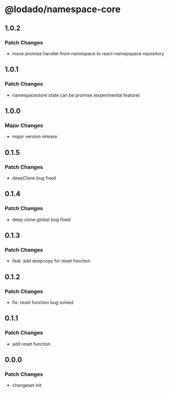 # @lodado/namespace-core

## 1.0.2

### Patch Changes

- move promise handler from namespace to react-namepspace repository

## 1.0.1

### Patch Changes

- namespacestore state can be promise (experimental feature)

## 1.0.0

### Major Changes

- major version release

## 0.1.5

### Patch Changes

- deepClone bug fixed

## 0.1.4

### Patch Changes

- deep clone global bug fixed

## 0.1.3

### Patch Changes

- feat: add deepcopy for reset function

## 0.1.2

### Patch Changes

- fix: reset function bug solved

## 0.1.1

### Patch Changes

- add reset function

## 0.0.0

### Patch Changes

- changeset init
